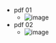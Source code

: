 * pdf 01
  * ![image](https://github.com/cottonrose1011/game/assets/101866860/ea893201-a5af-4ef9-b11c-b089dcbff29e)
* pdf 02
  * ![image](https://github.com/cottonrose1011/game/assets/101866860/765b1198-5a0d-4ccf-8ff3-5f0da84731fd)

